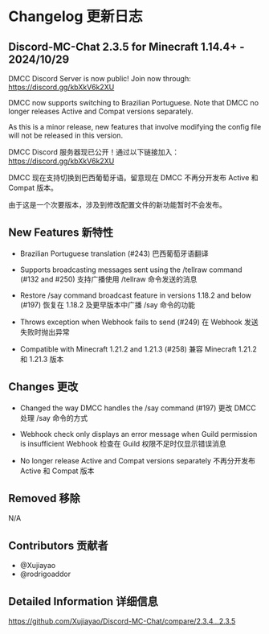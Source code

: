 # Changelog 更新日志

## Discord-MC-Chat 2.3.5 for Minecraft 1.14.4+ - 2024/10/29

DMCC Discord Server is now public! Join now through: https://discord.gg/kbXkV6k2XU

DMCC now supports switching to Brazilian Portuguese. Note that DMCC no longer releases Active and Compat versions separately.

As this is a minor release, new features that involve modifying the config file will not be released in this version.

DMCC Discord 服务器现已公开！通过以下链接加入：https://discord.gg/kbXkV6k2XU

DMCC 现在支持切换到巴西葡萄牙语。留意现在 DMCC 不再分开发布 Active 和 Compat 版本。

由于这是一个次要版本，涉及到修改配置文件的新功能暂时不会发布。

## New Features 新特性

- Brazilian Portuguese translation (#243)
  巴西葡萄牙语翻译

- Supports broadcasting messages sent using the /tellraw command (#132 and #250)
  支持广播使用 /tellraw 命令发送的消息

- Restore /say command broadcast feature in versions 1.18.2 and below (#197)
  恢复在 1.18.2 及更早版本中广播 /say 命令的功能

- Throws exception when Webhook fails to send (#249)
  在 Webhook 发送失败时抛出异常

- Compatible with Minecraft 1.21.2 and 1.21.3 (#258)
  兼容 Minecraft 1.21.2 和 1.21.3 版本

## Changes 更改

- Changed the way DMCC handles the /say command (#197)
  更改 DMCC 处理 /say 命令的方式

- Webhook check only displays an error message when Guild permission is insufficient
  Webhook 检查在 Guild 权限不足时仅显示错误消息

- No longer release Active and Compat versions separately
  不再分开发布 Active 和 Compat 版本

## Removed 移除

N/A

## Contributors 贡献者

- @Xujiayao
- @rodrigoaddor

## Detailed Information 详细信息

https://github.com/Xujiayao/Discord-MC-Chat/compare/2.3.4...2.3.5